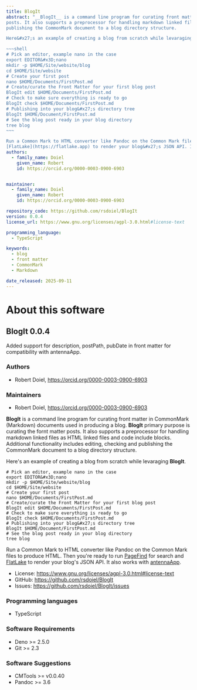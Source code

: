```yaml
---
title: BlogIt
abstract: "__BlogIt__ is a command line program for curating front matter in CommonMark (Markdown) documents used in producing a blog. __BlogIt__ primary purpose is curating the fornt matter 
posts. It also supports a preprocessor for handling markdown linked files as HTML linked files and code include blocks. Additional functionality includes editing, checking and 
publishing the CommonMark document to a blog directory structure.

Here&#x27;s an example of creating a blog from scratch while levaraging __BlogIt__.

~~~shell
# Pick an editor, example nano in the case
export EDITOR&#x3D;nano
mkdir -p $HOME/Site/website/blog
cd $HOME/Site/website
# Create your first post
nano $HOME/Documents/FirstPost.md
# Create/curate the Front Matter for your first blog post
BlogIt edit $HOME/Documents/FirstPost.md
# Check to make sure everything is ready to go
BlogIt check $HOME/Documents/FirstPost.md
# Publishing into your blog&#x27;s directory tree
BlogIt $HOME/Document/FirstPost.md
# See the blog post ready in your blog directory
tree blog
~~~

Run a Common Mark to HTML converter like Pandoc on the Common Mark files to produce HTML. Then you&#x27;re ready to run [PageFind](https://pagefind.com) for search and 
[FlatLake](https://flatlake.app) to render your blog&#x27;s JSON API. It also works with [antennaApp](https://rsdoiel.github.io/antennaApp)."
authors:
  - family_name: Doiel
    given_name: Robert
    id: https://orcid.org/0000-0003-0900-6903


maintainer:
  - family_name: Doiel
    given_name: Robert
    id: https://orcid.org/0000-0003-0900-6903

repository_code: https://github.com/rsdoiel/BlogIt
version: 0.0.4
license_url: https://www.gnu.org/licenses/agpl-3.0.html#license-text

programming_language:
  - TypeScript

keywords:
  - blog
  - front matter
  - CommonMark
  - Markdown

date_released: 2025-09-11
---
```


About this software
===================

## BlogIt 0.0.4

Added support for description, postPath, pubDate in front matter for compatibility with antennaApp.

### Authors

- Robert Doiel, <https://orcid.org/0000-0003-0900-6903>




### Maintainers

- Robert Doiel, <https://orcid.org/0000-0003-0900-6903>


__BlogIt__ is a command line program for curating front matter in CommonMark (Markdown) documents used in producing a blog. __BlogIt__ primary purpose is curating the fornt matter 
posts. It also supports a preprocessor for handling markdown linked files as HTML linked files and code include blocks. Additional functionality includes editing, checking and 
publishing the CommonMark document to a blog directory structure.

Here&#x27;s an example of creating a blog from scratch while levaraging __BlogIt__.

~~~shell
# Pick an editor, example nano in the case
export EDITOR&#x3D;nano
mkdir -p $HOME/Site/website/blog
cd $HOME/Site/website
# Create your first post
nano $HOME/Documents/FirstPost.md
# Create/curate the Front Matter for your first blog post
BlogIt edit $HOME/Documents/FirstPost.md
# Check to make sure everything is ready to go
BlogIt check $HOME/Documents/FirstPost.md
# Publishing into your blog&#x27;s directory tree
BlogIt $HOME/Document/FirstPost.md
# See the blog post ready in your blog directory
tree blog
~~~

Run a Common Mark to HTML converter like Pandoc on the Common Mark files to produce HTML. Then you&#x27;re ready to run [PageFind](https://pagefind.com) for search and 
[FlatLake](https://flatlake.app) to render your blog&#x27;s JSON API. It also works with [antennaApp](https://rsdoiel.github.io/antennaApp).

- License: <https://www.gnu.org/licenses/agpl-3.0.html#license-text>
- GitHub: <https://github.com/rsdoiel/BlogIt>
- Issues: <https://github.com/rsdoiel/BlogIt/issues>

### Programming languages

- TypeScript




### Software Requirements

- Deno >= 2.5.0
- Git >= 2.3


### Software Suggestions

- CMTools &gt;&#x3D; v0.0.40
- Pandoc &gt;&#x3D; 3.6


